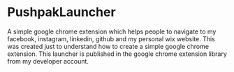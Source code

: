 # PushpakLauncher
A simple google chrome extension which helps people to navigate to my facebook, instagram, linkedin, github and my personal wix website. This was created just to understand how to create a simple google chrome extension. This launcher is published in the google chrome extension library from my developer account.
